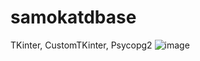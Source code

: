 # samokatdbase
TKinter, CustomTKinter, Psycopg2
![image](https://github.com/user-attachments/assets/bf5e4aa7-a7d2-487b-ba59-aa65a0f398d1)
